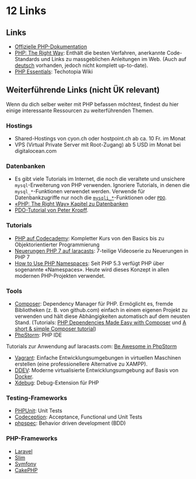 # 12 Links

## Links

* [Offizielle PHP-Dokumentation](https://secure.php.net/manual/de/)
* [PHP: The Right Way](https://phptherightway.com): Enthält die besten Verfahren, anerkannte Code-Standards und Links zu massgeblichen Anleitungen im Web. (Auch auf [deutsch](https://rwetzlmayr.github.io/php-the-right-way/) vorhanden, jedoch nicht komplett up-to-date).
* [PHP Essentials](https://www.techotopia.com/index.php/PHP\_Essentials): Techotopia Wiki

## Weiterführende Links (nicht ÜK relevant)

Wenn du dich selber weiter mit PHP befassen möchtest, findest du hier einige interessante Ressourcen zu weiterführenden Themen.

### Hostings

* Shared-Hostings von cyon.ch oder hostpoint.ch ab ca. 10 Fr. im Monat
* VPS (Virtual Private Server mit Root-Zugang) ab 5 USD im Monat bei digitalocean.com

### Datenbanken

* Es gibt viele Tutorials im Internet, die noch die veraltete und unsichere `mysql`-Erweiterung von PHP verwenden. Ignoriere Tutorials, in denen die `mysql_*`-Funktionen verwendet werden. Verwende für Datenbankzugriffe nur noch die [`mysqli_*`](https://secure.php.net/manual/de/book.mysqli.php)-Funktionen oder [`PDO`](https://secure.php.net/manual/de/class.pdo.php).
* [«PHP: The Right Way» Kapitel zu Datenbanken](https://phptherightway.com/#databases)
* [PDO-Tutorial von Peter Kropff](https://www.peterkropff.de/site/php/pdo.htm).

### Tutorials

* [PHP auf Codecademy](https://www.codecademy.com/learn/php): Kompletter Kurs von den Basics bis zu Objektorientierter Programmierung
* [Neuerungen PHP 7 auf laracasts](https://laracasts.com/series/php7-up-and-running): 7-teilige Videoserie zu Neuerungen in PHP 7
* [How to Use PHP Namespaces](https://www.sitepoint.com/php-53-namespaces-basics/): Seit PHP 5.3 verfügt PHP über sogenannte «Namespaces». Heute wird dieses Konzept in allen modernen PHP-Projekten verwendet.

### Tools

* [Composer](https://getcomposer.org): Dependency Manager für PHP. Ermöglicht es, fremde Bibliotheken (z. B. von github.com) einfach in einem eigenen Projekt zu verwenden und hält diese Abhängigkeiten automatisch auf dem neusten Stand. (Tutorials: [PHP Dependencies Made Easy with Composer](https://www.sitepoint.com/watch-php-dependencies-made-easy-with-composer/) und [A short & simple Composer tutorial](https://www.dev-metal.com/composer-tutorial/))
* [PhpStorm](https://www.jetbrains.com/phpstorm/): PHP IDE &#x20;

Tutorials zur Anwendung auf laracasts.com: [Be Awesome in PhpStorm](https://laracasts.com/series/how-to-be-awesome-in-phpstorm)

* [Vagrant](https://www.vagrantup.com): Einfache Entwicklungsumgebungen in virtuellen Maschinen erstellen (eine professionellere Alternative zu XAMPP).
* [DDEV](https://www.ddev.com/ddev-local/): Moderne virtualisierte Entwicklungsumgebung auf Basis von [Docker](https://www.docker.com/products/docker-desktop).
* [Xdebug](https://xdebug.org): Debug-Extension für PHP

### Testing-Frameworks

* [PHPUnit](https://phpunit.de): Unit Tests
* [Codeception](https://codeception.com): Acceptance, Functional und Unit Tests
* [phpspec](https://phpspec.readthedocs.org/en/latest/): Behavior driven development (BDD)

### PHP-Frameworks

* [Laravel](https://laravel.com)
* [Slim](https://www.slimframework.com)
* [Symfony](https://symfony.com)
* [CakePHP](https://cakephp.org)
